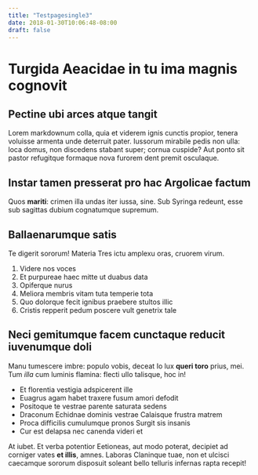 ```yaml
---
title: "Testpagesingle3"
date: 2018-01-30T10:06:48-08:00
draft: false
---
```


# Turgida Aeacidae in tu ima magnis cognovit

## Pectine ubi arces atque tangit

Lorem markdownum colla, quia et viderem ignis cunctis propior, tenera voluisse
armenta unde deterruit pater. Iussorum mirabile pedis non ulla: loca domus, non
discedens stabant super; cornua cuspide? Aut ponto sit pastor refugitque
formaque nova furorem dent premit osculaque.

## Instar tamen presserat pro hac Argolicae factum

Quos **mariti**: crimen illa undas iter iussa, sine. Sub Syringa redeunt, esse
sub sagittas dubium cognatumque supremum.

## Ballaenarumque satis

Te digerit sororum! Materia Tres ictu amplexu oras, cruorem virum.

1. Videre nos voces
2. Et purpureae haec mitte ut duabus data
3. Opiferque nurus
4. Meliora membris vitam tuta temperie tota
5. Quo dolorque fecit ignibus praebere stultos illic
6. Cristis repperit pedum poscere vult genetrix tale

## Neci gemitumque facem cunctaque reducit iuvenumque doli

Manu tumescere imbre: populo vobis, deceat Io lux **queri toro** prius, mei. Tum
*illa* cum luminis flamina: flecti ullo talisque, hoc in!

- Et florentia vestigia adspicerent ille
- Euagrus agam habet traxere fusum amori defodit
- Positoque te vestrae parente saturata sedens
- Draconum Echidnae dominis vestrae Calaisque frustra matrem
- Proca difficilis cumulumque pronos Surgit sis insanis
- Cur est delapsa nec canenda videri et

At iubet. Et verba potentior Eetioneas, aut modo poterat, decipiet ad corniger
vates **et illis**, amnes. Laboras Claninque tuae, non et ulcisci caecamque
sororum disposuit soleant bello telluris infernas rapta recepit!
